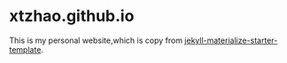 # xtzhao.github.io

This is my personal website,which is copy from [jekyll-materialize-starter-template](https://github.com/macrod68/jekyll-materialize-starter-template).

